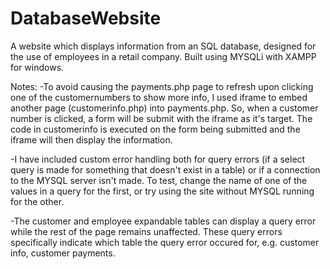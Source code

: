 # DatabaseWebsite
A website which displays information from an SQL database, designed for the use of employees in a retail company. Built using MYSQLi with XAMPP for windows.

Notes:
-To avoid causing the payments.php page to refresh upon clicking one of the customernumbers to show
more info, I used iframe to embed another page (customerinfo.php) into payments.php. So, when a customer number is clicked, a form will be submit with the iframe as it's target. The code in customerinfo is executed on the form being submitted and the iframe will then display the information.

-I have included custom error handling both for query errors (if a select query is made for something that doesn't exist in a table) or if a connection to the MYSQL server isn't made. To test, change the name of one of the values in a query for the first, or try using the site without MYSQL running for the other.

-The customer and employee expandable tables can display a query error while the rest of the page remains unaffected. These query errors specifically indicate which table the query error occured for, e.g. customer info, customer payments.
